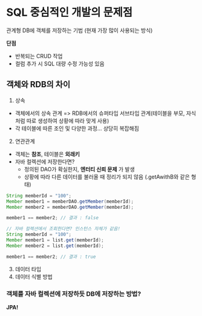 # SQL 중심적인 개발의 문제점

관계형 DB에 객체를 저장하는 기법 (현재 가장 많이 사용되는 방식)   
   
__단점__
- 반복되는 CRUD 작업
- 컬럼 추가 시 SQL 대량 수정 가능성 있음

## 객체와 RDB의 차이
1. 상속
  - 객체에서의 상속 관계 => RDB에서의 슈퍼타입 서브타입 관계(테이블을 부모, 자식처럼 따로 생성하여 상황에 따라 맞게 사용)
  - 각 테이블에 따른 조인 및 다양한 과정... 상당히 복잡해짐 
2. 연관관계
  - 객체는 __참조__, 테이블은 __외래키__
  - 자바 컬렉션에 저장한다면?
      - 정의된 DAO가 확실한지, __엔터티 신뢰 문제__ 가 발생
      - 상황에 따라 다른 데이터를 불러올 때 정리가 되지 않음 (.getAwithB와 같은 형태)
  ```java
  String memberId = "100";
  Member member1 = memberDAO.getMember(memberId);
  Member member2 = memberDAO.getMember(memberId);

  member1 == member2; // 결과 : false
  ```
  ```java
  // 자바 컬렉션에서 조회한다면? 인스턴스 자체가 같음!
  String memberId = "100";
  Member member1 = list.get(memberId);
  Member member2 = list.get(memberId);

  member1 == member2; // 결과 : true
  ```
3. 데이터 타입
4. 데이터 식별 방법

### 객체를 자바 컬렉션에 저장하듯 DB에 저장하는 방법?
__JPA!__

